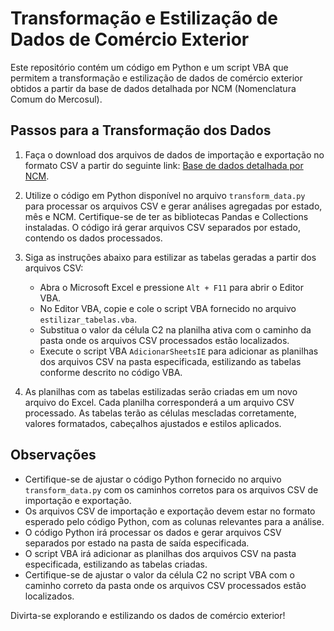# Transformação e Estilização de Dados de Comércio Exterior

Este repositório contém um código em Python e um script VBA que permitem a transformação e estilização de dados de comércio exterior obtidos a partir da base de dados detalhada por NCM (Nomenclatura Comum do Mercosul).

## Passos para a Transformação dos Dados

1. Faça o download dos arquivos de dados de importação e exportação no formato CSV a partir do seguinte link: [Base de dados detalhada por NCM](https://www.gov.br/produtividade-e-comercio-exterior/pt-br/assuntos/comercio-exterior/estatisticas/base-de-dados-bruta).

2. Utilize o código em Python disponível no arquivo `transform_data.py` para processar os arquivos CSV e gerar análises agregadas por estado, mês e NCM. Certifique-se de ter as bibliotecas Pandas e Collections instaladas. O código irá gerar arquivos CSV separados por estado, contendo os dados processados.

3. Siga as instruções abaixo para estilizar as tabelas geradas a partir dos arquivos CSV:

   - Abra o Microsoft Excel e pressione `Alt + F11` para abrir o Editor VBA.
   - No Editor VBA, copie e cole o script VBA fornecido no arquivo `estilizar_tabelas.vba`.
   - Substitua o valor da célula C2 na planilha ativa com o caminho da pasta onde os arquivos CSV processados estão localizados.
   - Execute o script VBA `AdicionarSheetsIE` para adicionar as planilhas dos arquivos CSV na pasta especificada, estilizando as tabelas conforme descrito no código VBA.

4. As planilhas com as tabelas estilizadas serão criadas em um novo arquivo do Excel. Cada planilha corresponderá a um arquivo CSV processado. As tabelas terão as células mescladas corretamente, valores formatados, cabeçalhos ajustados e estilos aplicados.

## Observações

- Certifique-se de ajustar o código Python fornecido no arquivo `transform_data.py` com os caminhos corretos para os arquivos CSV de importação e exportação.
- Os arquivos CSV de importação e exportação devem estar no formato esperado pelo código Python, com as colunas relevantes para a análise.
- O código Python irá processar os dados e gerar arquivos CSV separados por estado na pasta de saída especificada.
- O script VBA irá adicionar as planilhas dos arquivos CSV na pasta especificada, estilizando as tabelas criadas.
- Certifique-se de ajustar o valor da célula C2 no script VBA com o caminho correto da pasta onde os arquivos CSV processados estão localizados.

Divirta-se explorando e estilizando os dados de comércio exterior!
